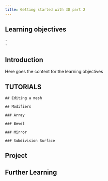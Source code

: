 ```yaml
---
title: Getting started with 3D part 2
---
```


## Learning objectives
    - 
    -
## Introduction
Here goes the content for the learning objectives

## TUTORIALS
    ## Editing a mesh

    ## Modifiers

    ### Array

    ### Bevel

    ### Mirror

    ### Subdivision Surface

## Project

## Further Learning


